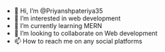 - 👋 Hi, I’m @Priyanshpateriya35
- 👀 I’m interested in web development
- 🌱 I’m currently learning MERN
- 💞️ I’m looking to collaborate on Web development
- 📫 How to reach me on any social platforms

<!---
Priyanshpateriya35/Priyanshpateriya35 is a ✨ special ✨ repository because its `README.md` (this file) appears on your GitHub profile.
You can click the Preview link to take a look at your changes.
--->
